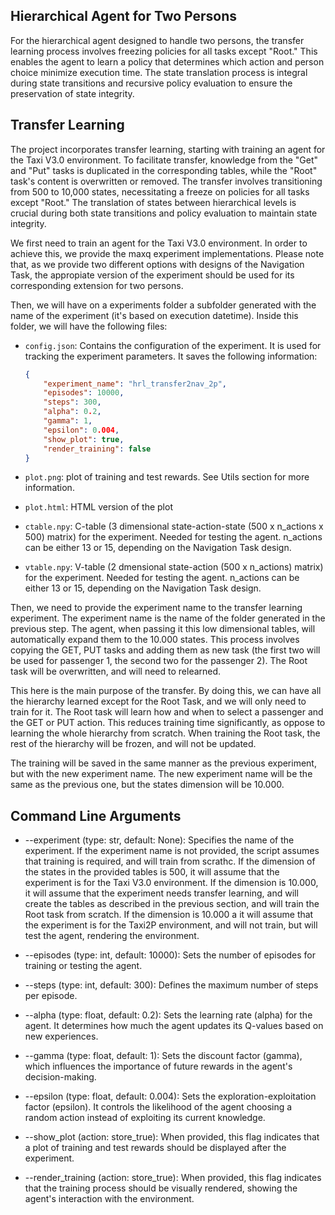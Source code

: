
<h2>Hierarchical Agent for Two Persons</h2>
For the hierarchical agent designed to handle two persons, the transfer learning process involves freezing policies for all tasks except "Root." This enables the agent to learn a policy that determines which action and person choice minimize execution time. The state translation process is integral during state transitions and recursive policy evaluation to ensure the preservation of state integrity.




<h2>Transfer Learning</h2>
The project incorporates transfer learning, starting with training an agent for the Taxi V3.0 environment. To facilitate transfer, knowledge from the "Get" and "Put" tasks is duplicated in the corresponding tables, while the "Root" task's content is overwritten or removed. The transfer involves transitioning from 500 to 10,000 states, necessitating a freeze on policies for all tasks except "Root." The translation of states between hierarchical levels is crucial during both state transitions and policy evaluation to maintain state integrity.



We first need to train an agent for the Taxi V3.0 environment. In order to achieve this,
we provide the maxq experiment implementations. Please note that, as we provide two different options with 
designs of the Navigation Task, the appropiate version of the experiment should be used for its corresponding extension for two persons.


Then, we will have on a experiments folder a subfolder generated with the name of the experiment (it's based on execution datetime).
Inside this folder, we will have the following files:
* `config.json`: Contains the configuration of the experiment. It is used for tracking the experiment parameters. It saves the following information:
    ```json
    {
        "experiment_name": "hrl_transfer2nav_2p",
        "episodes": 10000,
        "steps": 300,
        "alpha": 0.2,
        "gamma": 1,
        "epsilon": 0.004,
        "show_plot": true,
        "render_training": false
    }
    ```

* `plot.png`: plot of training and test rewards. See Utils section for more information.
* `plot.html`: HTML version of the plot
* `ctable.npy`: C-table (3 dimensional state-action-state (500 x n_actions x 500) matrix) for the experiment. Needed for testing the agent. n_actions can be either 13 or 15, depending on the Navigation Task design.
* `vtable.npy`: V-table (2 dmensional state-action (500 x n_actions) matrix) for the experiment. Needed for testing the agent. n_actions can be either 13 or 15, depending on the Navigation Task design.

Then, we need to provide the experiment name to the transfer learning experiment. The experiment name is the name of the folder generated in the previous step. 
The agent, when passing it this low dimensional tables, will automatically expand them to the 10.000 states. This process involves copying
the GET, PUT tasks and adding them as new task (the first two will be used for passenger 1, the second two for the passenger 2). The Root task will be overwritten, and will need to relearned.


This here is the main purpose of the transfer. By doing this, we can have all the hierarchy learned except for the Root Task, and we will only need to train for it. The Root task
will learn how and when to select a passenger and the GET or PUT action. This reduces training time significantly, as oppose to learning the whole hierarchy from scratch.
When training the Root task, the rest of the hierarchy will be frozen, and will not be updated. 


The training will be saved in the same manner as the previous experiment, but with the new experiment name. The new experiment name will be the same as the previous one, but the states dimension will be 10.000.


<h2>Command Line Arguments</h2>

* --experiment (type: str, default: None):
Specifies the name of the experiment. If the experiment name is not provided, the script assumes that training is required, and will train from scrathc. If
the dimension of the states in the provided tables is 500, it will assume that the experiment is for the Taxi V3.0 environment. If the dimension is 10.000, it will assume that the experiment needs transfer learning, and 
will create the tables as described in the previous section, and will train the Root task from scratch. If the dimension is 10.000 a it will assume that the experiment is for the Taxi2P environment, and will not train, but will test the agent, rendering the environment.


* --episodes (type: int, default: 10000):
Sets the number of episodes for training or testing the agent.


* --steps (type: int, default: 300):
Defines the maximum number of steps per episode.


* --alpha (type: float, default: 0.2):
Sets the learning rate (alpha) for the agent. It determines how much the agent updates its Q-values based on new experiences.


* --gamma (type: float, default: 1):
Sets the discount factor (gamma), which influences the importance of future rewards in the agent's decision-making.


* --epsilon (type: float, default: 0.004):
Sets the exploration-exploitation factor (epsilon). It controls the likelihood of the agent choosing a random action instead of exploiting its current knowledge.


* --show_plot (action: store_true):
When provided, this flag indicates that a plot of training and test rewards should be displayed after the experiment.


* --render_training (action: store_true):
When provided, this flag indicates that the training process should be visually rendered, showing the agent's interaction with the environment.
